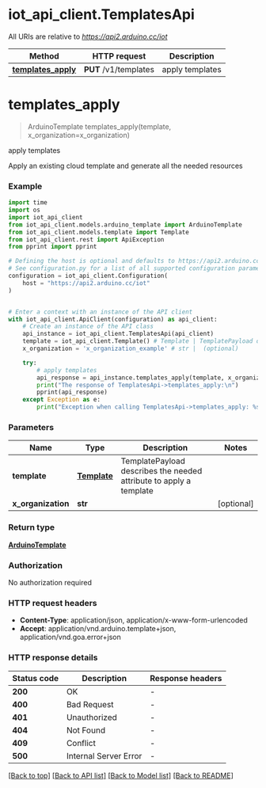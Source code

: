 # iot_api_client.TemplatesApi

All URIs are relative to *https://api2.arduino.cc/iot*

Method | HTTP request | Description
------------- | ------------- | -------------
[**templates_apply**](TemplatesApi.md#templates_apply) | **PUT** /v1/templates | apply templates


# **templates_apply**
> ArduinoTemplate templates_apply(template, x_organization=x_organization)

apply templates

Apply an existing cloud template and generate all the needed resources

### Example

```python
import time
import os
import iot_api_client
from iot_api_client.models.arduino_template import ArduinoTemplate
from iot_api_client.models.template import Template
from iot_api_client.rest import ApiException
from pprint import pprint

# Defining the host is optional and defaults to https://api2.arduino.cc/iot
# See configuration.py for a list of all supported configuration parameters.
configuration = iot_api_client.Configuration(
    host = "https://api2.arduino.cc/iot"
)


# Enter a context with an instance of the API client
with iot_api_client.ApiClient(configuration) as api_client:
    # Create an instance of the API class
    api_instance = iot_api_client.TemplatesApi(api_client)
    template = iot_api_client.Template() # Template | TemplatePayload describes the needed attribute to apply a template
    x_organization = 'x_organization_example' # str |  (optional)

    try:
        # apply templates
        api_response = api_instance.templates_apply(template, x_organization=x_organization)
        print("The response of TemplatesApi->templates_apply:\n")
        pprint(api_response)
    except Exception as e:
        print("Exception when calling TemplatesApi->templates_apply: %s\n" % e)
```



### Parameters

Name | Type | Description  | Notes
------------- | ------------- | ------------- | -------------
 **template** | [**Template**](Template.md)| TemplatePayload describes the needed attribute to apply a template | 
 **x_organization** | **str**|  | [optional] 

### Return type

[**ArduinoTemplate**](ArduinoTemplate.md)

### Authorization

No authorization required

### HTTP request headers

 - **Content-Type**: application/json, application/x-www-form-urlencoded
 - **Accept**: application/vnd.arduino.template+json, application/vnd.goa.error+json

### HTTP response details
| Status code | Description | Response headers |
|-------------|-------------|------------------|
**200** | OK |  -  |
**400** | Bad Request |  -  |
**401** | Unauthorized |  -  |
**404** | Not Found |  -  |
**409** | Conflict |  -  |
**500** | Internal Server Error |  -  |

[[Back to top]](#) [[Back to API list]](../README.md#documentation-for-api-endpoints) [[Back to Model list]](../README.md#documentation-for-models) [[Back to README]](../README.md)

